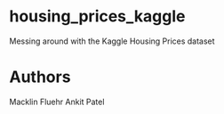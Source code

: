 # housing_prices_kaggle
Messing around with the Kaggle Housing Prices dataset




# Authors

Macklin Fluehr
Ankit Patel
